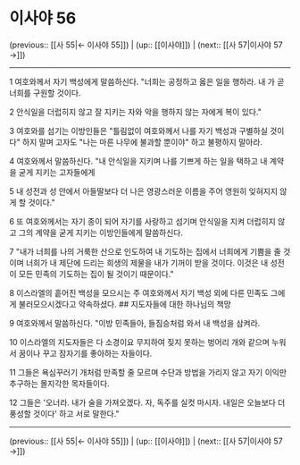 # 이사야 56

(previous:: [[사 55|← 이사야 55]]) | (up:: [[이사야]]) | (next:: [[사 57|이사야 57 →]])

***




1 
여호와께서 자기 백성에게 말씀하신다. "너희는 공정하고 옳은 일을 행하라. 내 가 곧 너희를 구원할 것이다. 



2 
안식일을 더럽히지 않고 잘 지키는 자와 악을 행하지 않는 자에게 복이 있다." 



3 
여호와를 섬기는 이방인들은 "틀림없이 여호와께서 나를 자기 백성과 구별하실 것이다" 하지 말며 고자도 "나는 마른 나무에 불과할 뿐이야" 하고 불평하지 말아라. 



4 
여호와께서 말씀하신다. "내 안식일을 지키며 나를 기쁘게 하는 일을 택하고 내 계약을 굳게 지키는 고자들에게 



5 
내 성전과 성 안에서 아들딸보다 더 나은 영광스러운 이름을 주어 영원히 잊혀지지 않게 할 것이다." 



6 
또 여호와께서는 자기 종이 되어 자기를 사랑하고 섬기며 안식일을 지켜 더럽히지 않고 그의 계약을 굳게 지키는 이방인들에게 말씀하신다. 



7 
"내가 너희를 나의 거룩한 산으로 인도하여 내 기도하는 집에서 너희에게 기쁨을 줄 것이며 너희가 내 제단에 드리는 희생의 제물을 내가 기꺼이 받을 것이다. 이것은 내 성전이 모든 민족의 기도하는 집이 될 것이기 때문이다." 



8 
이스라엘의 흩어진 백성을 모으시는 주 여호와께서 자기 백성 외에 다른 민족도 그에게 불러모으시겠다고 약속하셨다. ## 지도자들에 대한 하나님의 책망 



9 
여호와께서 말씀하신다. "이방 민족들아, 들짐승처럼 와서 내 백성을 삼켜라. 



10 
이스라엘의 지도자들은 다 소경이요 무지하여 짖지 못하는 벙어리 개와 같으며 누워서 꿈이나 꾸고 잠자기를 좋아하는 자들이다. 



11 
그들은 욕심꾸러기 개처럼 만족할 줄 모르며 수단과 방법을 가리지 않고 자기 이익만 추구하는 몰지각한 목자들이다. 



12 
그들은 '오너라. 내가 술을 가져오겠다. 자, 독주를 실컷 마시자. 내일은 오늘보다 더 풍성할 것이다' 하고 서로 말한다."

***

(previous:: [[사 55|← 이사야 55]]) | (up:: [[이사야]]) | (next:: [[사 57|이사야 57 →]])
